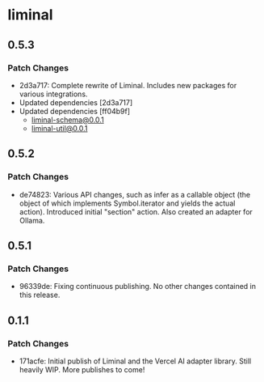 # liminal

## 0.5.3

### Patch Changes

- 2d3a717: Complete rewrite of Liminal. Includes new packages for various integrations.
- Updated dependencies [2d3a717]
- Updated dependencies [ff04b9f]
  - liminal-schema@0.0.1
  - liminal-util@0.0.1

## 0.5.2

### Patch Changes

- de74823: Various API changes, such as infer as a callable object (the object of which implements Symbol.iterator and yields the actual action). Introduced initial "section" action. Also created an adapter for Ollama.

## 0.5.1

### Patch Changes

- 96339de: Fixing continuous publishing. No other changes contained in this release.

## 0.1.1

### Patch Changes

- 171acfe: Initial publish of Liminal and the Vercel AI adapter library. Still heavily WIP.
  More publishes to come!
